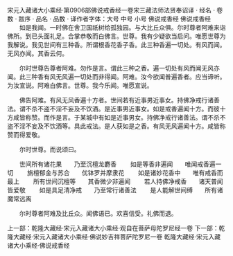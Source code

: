 宋元入藏诸大小乘经·第0906部佛说戒香经一卷宋三藏法师法贤奉诏译
· 经名 · 卷数 · 跋序
· 品名 · 品数 · 译作者字体：大号 中号 小号
佛说戒香经
佛说戒香经
　　如是我闻。一时佛在舍卫国祇树给孤独园。与大比丘众俱。尔时尊者阿难来诣佛所。到已头面礼足。合掌恭敬而白佛言。世尊。我有少疑欲当启问。唯愿世尊为我解说。我见世间有三种香。所谓根香花香子香。此三种香遍一切处。有风而闻。无风亦闻。其香云何。

　　尔时世尊告尊者阿难。勿作是言。谓此三种之香。遍一切处有风而闻无风亦闻。此三种香有风无风遍一切处而非得闻。阿难。汝今欲闻普遍香者。应当谛听。为汝宣说。阿难白佛言。世尊。我今乐闻。唯愿宣说。

　　佛告阿难。有风无风香遍十方者。世间若有近事男近事女。持佛净戒行诸善法。谓不杀不盗不淫不妄及不饮酒。是近事男近事女。如是戒香遍闻十方。而彼十方咸皆称赞。而作是言。于某城中有如是近事男女。持佛净戒行诸善法。谓不杀不盗不淫不妄及不饮酒等。具此戒法。是人获如是之香。有风无风遍闻十方。咸皆称赞而得爱敬。

　　尔时世尊。而说颂曰。

　　世间所有诸花果　　乃至沉檀龙麝香
　　如是等香非遍闻　　唯闻戒香遍一切
　　旃檀郁金与苏合　　优钵罗并摩隶花
　　如是诸妙花香中　　唯有戒香而最上
　　所有世间沉檀等　　其香微少非遍闻
　　若人持佛净戒香　　诸天普闻皆爱敬
　　如是具足清净戒　　乃至常行诸善法
　　是人能解世间缚　　所有诸魔常远离

　　尔时尊者阿难及比丘众。闻佛语已。欢喜信受。礼佛而退。

上一部：乾隆大藏经·宋元入藏诸大小乘经·观自在菩萨母陀罗尼经一卷
下一部：乾隆大藏经·宋元入藏诸大小乘经·佛说妙吉祥菩萨陀罗尼一卷
乾隆大藏经·宋元入藏诸大小乘经·佛说戒香经
